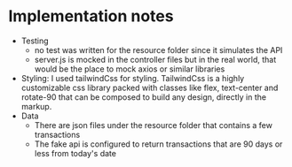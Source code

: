 # Implementation notes

- Testing
  - no test was written for the resource folder since it simulates the API
  - server.js is mocked in the controller files but in the real world, that would be the place to mock axios or similar libraries
- Styling: I used tailwindCss for styling. TailwindCss is a highly customizable css library packed with classes like flex, text-center and rotate-90 that can be composed to build any design, directly in the markup.
- Data
  - There are json files under the resource folder that contains a few transactions
  - The fake api is configured to return transactions that are 90 days or less from today's date
